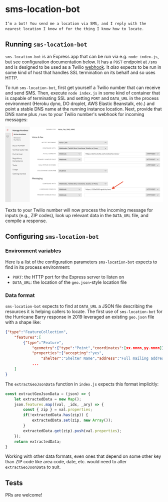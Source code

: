 
# sms-location-bot

`I’m a bot! You send me a location via SMS, and I reply with the nearest location I know of for the thing I know how to locate.`

## Running `sms-location-bot`

`sms-location-bot` is an Express app that can be run via e.g. `node index.js`, but see configuration documentation below.
It has a `POST` endpoint at `/sms` and is designed to be used as a Twilio [webhook](https://www.twilio.com/docs/sms/quickstart/node).
It _also_ expects to be run in some kind of host that handles SSL termination on its behalf and so uses HTTP.

To run `sms-location-bot`, first get yourself a Twilio number that can receive and send SMS. Then, execute `node index.js` in some kind of container that is capable of terminating SSL and setting `PORT` and `DATA_URL` in the process environment (Heroku dyno, DO droplet, AWS Elastic Beanstalk, etc.) and point a stable DNS name at the running instance location.
Next, provide that DNS name plus `/sms` to your Twilio number's webhook for incoming messages:

![Twilio Console showing webhook configuration](./twilio_webhook.png "Example of Twilio webhook console page")

Texts to your Twilio number will now process the incoming message for inputs (e.g., ZIP codes), look up relevant data in the `DATA_URL` file, and compile a response.

## Configuring `sms-location-bot`

### Environment variables

Here is a list of the configuration parameters `sms-location-bot` expects to find in its process environment:

- `PORT`: the HTTP port for the Express server to listen on
- `DATA_URL`: the location of the `geo.json`-style location file

### Data format

`sms-location-bot` expects to find at `DATA_URL` a JSON file describing the resources it is helping callers to locate.
The first use of `sms-location-bot` for the Hurricane Barry response in 2019 leveraged an existing `geo.json` file with
a shape like:

```json
{"type":"FeatureCollection",
    "features":[
        {"type":"Feature",
            "geometry":{"type":"Point","coordinates":[xx.nnnn,yy.nnnn]},
            "properties":{"accepting":"yes",
                "shelter":"Shelter Name","address":"Full mailing address","city":"CITY_NAME","state":"ST","county":"County Name","zip":"99999","phone":null,"updated_by":null,"notes":null,"volunteer_needs":null,"longitude":-99.7487,"latitude":40.7868,"supply_needs":null,"source":"Source org id","google_place_id":null,"special_needs":null,"id":2,"archived":false,"pets":"No","pets_notes":null,"needs":[],"updated_at":"2019-07-11T13:52:43-05:00","updatedAt":"2019-07-11T13:52:43-05:00","last_updated":"2019-07-11T13:52:43-05:00","cleanPhone":"badphone"}},
            ...
    ]
}
```

The `extractGeoJsonData` function in `index.js` expects this format implicitly:

```javascript
const extractGeoJsonData = (json) => {
    let extractedData = new Map();
    json.features.map((val, _idx, _ary) => {
        const { zip } = val.properties;
        if(!extractedData.has(zip)) {
            extractedData.set(zip, new Array());           
        }
        extractedData.get(zip).push(val.properties);
    });
    return extractedData;
}
```

Working with other data formats, even ones that depend on some other key than ZIP code like area code, date, etc. would need to alter `extractGeoJsonData` to suit.

## Tests

PRs are welcome!
